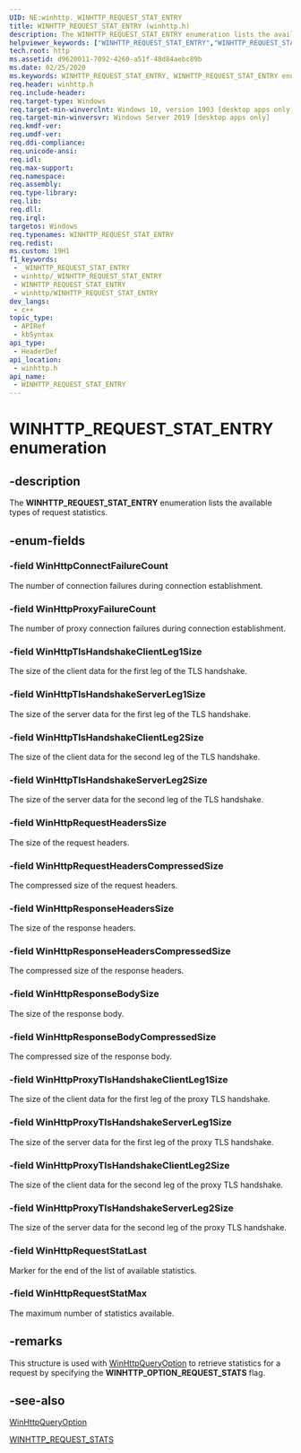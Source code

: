 ```yaml
---
UID: NE:winhttp._WINHTTP_REQUEST_STAT_ENTRY
title: WINHTTP_REQUEST_STAT_ENTRY (winhttp.h)
description: The WINHTTP_REQUEST_STAT_ENTRY enumeration lists the available types of request statistics.
helpviewer_keywords: ["WINHTTP_REQUEST_STAT_ENTRY","WINHTTP_REQUEST_STAT_ENTRY enumeration [HTTP]","http.winhttp_request_stat_entry","winhttp/WINHTTP_REQUEST_STAT_ENTRY","WinHttpConnectFailureCount","WinHttpProxyFailureCount","WinHttpTlsHandshakeClientLeg1Size","WinHttpTlsHandshakeServerLeg1Size","WinHttpTlsHandshakeClientLeg2Size","WinHttpTlsHandshakeServerLeg2Size","WinHttpRequestHeadersSize","WinHttpRequestHeadersCompressedSize","WinHttpResponseHeadersSize","WinHttpResponseHeadersCompressedSize","WinHttpResponseBodySize","WinHttpResponseBodyCompressedSize","WinHttpProxyTlsHandshakeClientLeg1Size","WinHttpProxyTlsHandshakeServerLeg1Size","WinHttpProxyTlsHandshakeClientLeg2Size","WinHttpProxyTlsHandshakeServerLeg2Size","WinHttpRequestStatLast","WinHttpRequestStatMax","winhttp/WinHttpConnectFailureCount","winhttp/WinHttpProxyFailureCount","winhttp/WinHttpTlsHandshakeClientLeg1Size","winhttp/WinHttpTlsHandshakeServerLeg1Size","winhttp/WinHttpTlsHandshakeClientLeg2Size","winhttp/WinHttpTlsHandshakeServerLeg2Size","winhttp/WinHttpRequestHeadersSize","winhttp/WinHttpRequestHeadersCompressedSize","winhttp/WinHttpResponseHeadersSize","winhttp/WinHttpResponseHeadersCompressedSize","winhttp/WinHttpResponseBodySize","winhttp/WinHttpResponseBodyCompressedSize","winhttp/WinHttpProxyTlsHandshakeClientLeg1Size","winhttp/WinHttpProxyTlsHandshakeServerLeg1Size","winhttp/WinHttpProxyTlsHandshakeClientLeg2Size","winhttp/WinHttpProxyTlsHandshakeServerLeg2Size","winhttp/WinHttpRequestStatLast","winhttp/WinHttpRequestStatMax"]
tech.root: http
ms.assetid: d9620011-7092-4260-a51f-48d84aebc89b
ms.date: 02/25/2020
ms.keywords: WINHTTP_REQUEST_STAT_ENTRY, WINHTTP_REQUEST_STAT_ENTRY enumeration [HTTP], http.winhttp_request_stat_entry, winhttp/WINHTTP_REQUEST_STAT_ENTRY, WinHttpConnectFailureCount, WinHttpProxyFailureCount, WinHttpTlsHandshakeClientLeg1Size, WinHttpTlsHandshakeServerLeg1Size, WinHttpTlsHandshakeClientLeg2Size, WinHttpTlsHandshakeServerLeg2Size, WinHttpRequestHeadersSize, WinHttpRequestHeadersCompressedSize, WinHttpResponseHeadersSize, WinHttpResponseHeadersCompressedSize, WinHttpResponseBodySize, WinHttpResponseBodyCompressedSize, WinHttpProxyTlsHandshakeClientLeg1Size, WinHttpProxyTlsHandshakeServerLeg1Size, WinHttpProxyTlsHandshakeClientLeg2Size, WinHttpProxyTlsHandshakeServerLeg2Size, WinHttpRequestStatLast, WinHttpRequestStatMax, winhttp/WinHttpConnectFailureCount, winhttp/WinHttpProxyFailureCount, winhttp/WinHttpTlsHandshakeClientLeg1Size, winhttp/WinHttpTlsHandshakeServerLeg1Size, winhttp/WinHttpTlsHandshakeClientLeg2Size, winhttp/WinHttpTlsHandshakeServerLeg2Size, winhttp/WinHttpRequestHeadersSize, winhttp/WinHttpRequestHeadersCompressedSize, winhttp/WinHttpResponseHeadersSize, winhttp/WinHttpResponseHeadersCompressedSize, winhttp/WinHttpResponseBodySize, winhttp/WinHttpResponseBodyCompressedSize, winhttp/WinHttpProxyTlsHandshakeClientLeg1Size, winhttp/WinHttpProxyTlsHandshakeServerLeg1Size, winhttp/WinHttpProxyTlsHandshakeClientLeg2Size, winhttp/WinHttpProxyTlsHandshakeServerLeg2Size, winhttp/WinHttpRequestStatLast, winhttp/WinHttpRequestStatMax
req.header: winhttp.h
req.include-header: 
req.target-type: Windows
req.target-min-winverclnt: Windows 10, version 1903 [desktop apps only]
req.target-min-winversvr: Windows Server 2019 [desktop apps only]
req.kmdf-ver: 
req.umdf-ver: 
req.ddi-compliance: 
req.unicode-ansi: 
req.idl: 
req.max-support: 
req.namespace: 
req.assembly: 
req.type-library: 
req.lib: 
req.dll: 
req.irql: 
targetos: Windows
req.typenames: WINHTTP_REQUEST_STAT_ENTRY
req.redist: 
ms.custom: 19H1
f1_keywords:
 - _WINHTTP_REQUEST_STAT_ENTRY
 - winhttp/_WINHTTP_REQUEST_STAT_ENTRY
 - WINHTTP_REQUEST_STAT_ENTRY
 - winhttp/WINHTTP_REQUEST_STAT_ENTRY
dev_langs:
 - c++
topic_type:
 - APIRef
 - kbSyntax
api_type:
 - HeaderDef
api_location:
 - winhttp.h
api_name:
 - WINHTTP_REQUEST_STAT_ENTRY
---
```


# WINHTTP_REQUEST_STAT_ENTRY enumeration


## -description

The **WINHTTP\_REQUEST\_STAT\_ENTRY** enumeration lists the available types of request statistics.

## -enum-fields

### -field WinHttpConnectFailureCount

The number of connection failures during connection establishment.

### -field WinHttpProxyFailureCount

The number of proxy connection failures during connection establishment.

### -field WinHttpTlsHandshakeClientLeg1Size

The size of the client data for the first leg of the TLS handshake.

### -field WinHttpTlsHandshakeServerLeg1Size

The size of the server data for the first leg of the TLS handshake.

### -field WinHttpTlsHandshakeClientLeg2Size

The size of the client data for the second leg of the TLS handshake.

### -field WinHttpTlsHandshakeServerLeg2Size

The size of the server data for the second leg of the TLS handshake.

### -field WinHttpRequestHeadersSize

The size of the request headers.

### -field WinHttpRequestHeadersCompressedSize

The compressed size of the request headers.

### -field WinHttpResponseHeadersSize

The size of the response headers.

### -field WinHttpResponseHeadersCompressedSize

The compressed size of the response headers.

### -field WinHttpResponseBodySize

The size of the response body.

### -field WinHttpResponseBodyCompressedSize

The compressed size of the response body.

### -field WinHttpProxyTlsHandshakeClientLeg1Size

The size of the client data for the first leg of the proxy TLS handshake.

### -field WinHttpProxyTlsHandshakeServerLeg1Size

The size of the server data for the first leg of the proxy TLS handshake.

### -field WinHttpProxyTlsHandshakeClientLeg2Size

The size of the client data for the second leg of the proxy TLS handshake.

### -field WinHttpProxyTlsHandshakeServerLeg2Size

The size of the server data for the second leg of the proxy TLS handshake.

### -field WinHttpRequestStatLast

Marker for the end of the list of available statistics.

### -field WinHttpRequestStatMax

The maximum number of statistics available.

## -remarks

This structure is used with [WinHttpQueryOption](/windows/desktop/api/winhttp/nf-winhttp-winhttpqueryoption) to retrieve statistics for a request by specifying the **WINHTTP\_OPTION\_REQUEST\_STATS** flag.

## -see-also

[WinHttpQueryOption](/windows/desktop/api/winhttp/nf-winhttp-winhttpqueryoption)

[WINHTTP\_REQUEST\_STATS](/windows/desktop/api/winhttp/ns-winhttp-winhttp_request_stats)


